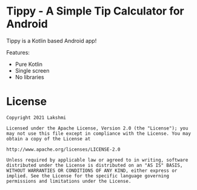 # Tippy - A Simple Tip Calculator for Android

Tippy is a Kotlin based Android app! 

Features:
- Pure Kotlin
- Single screen
- No libraries

# License

    Copyright 2021 Lakshmi

    Licensed under the Apache License, Version 2.0 (the "License"); you may not use this file except in compliance with the License. You may obtain a copy of the License at

    http://www.apache.org/licenses/LICENSE-2.0

    Unless required by applicable law or agreed to in writing, software distributed under the License is distributed on an "AS IS" BASIS, WITHOUT WARRANTIES OR CONDITIONS OF ANY KIND, either express or implied. See the License for the specific language governing permissions and limitations under the License.
